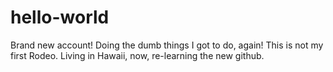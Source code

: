 # hello-world
Brand new account! Doing the dumb things I got to do, again!
This is not my first Rodeo. Living in Hawaii, now, re-learning the new github.
